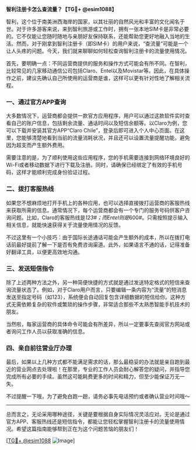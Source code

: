 **智利注册卡怎么查流量？【TG💪+ @esim1088】**

智利，这个位于南美洲西海岸的国家，以其壮丽的自然风光和丰富的文化闻名于世。对于许多游客来说，来到智利旅游或工作时，拥有一张本地SIM卡是非常必要的。它不仅能让您随时随地与亲朋好友保持联系，还能帮助您更好地融入当地的生活。然而，对于刚拿到智利注册卡（即SIM卡）的用户来说，“查流量”可能是一个让人头疼的问题。今天，我们就来聊聊如何轻松查询智利注册卡的流量使用情况。

首先，要明确一点：不同运营商提供的服务和操作方式可能会有所不同。在智利，比较常见的几家移动通信公司包括Claro、Entel以及Movistar等。因此，在具体操作之前，建议先确认自己所使用的运营商是谁，这样可以更有针对性地了解相关流程。

### **一、通过官方APP查询**
大多数情况下，运营商都会提供一款官方应用程序，用户可以通过这款软件实时查看自己的账户信息，包括剩余流量、通话时间以及短信余额等。以Claro为例，您可以下载并安装其官方APP“Claro Chile”，登录后即可进入个人中心页面。在这里，您能够清楚地看到当前的流量消耗状况，并且还可以设置流量提醒功能，避免因为超支而产生额外费用。

需要注意的是，为了顺利使用这些应用程序，您的手机需要连接到网络环境良好的Wi-Fi或者移动数据下进行下载及注册。同时，请确保已经绑定了有效的手机号码，这样才能顺利完成身份验证过程。

### **二、拨打客服热线**
如果您不想麻烦地打开手机上的各种应用，也可以选择直接拨打运营商的客服热线来获取所需的信息。通常情况下，每个运营商都会有一个专门的服务号码供客户咨询问题。比如，Claro的客服热线是*123#；而Entel则是*600#。只需按照提示输入相关信息，就能快速获得关于流量使用情况的反馈。

不过这里有一个小技巧：由于国际长途通话可能会产生额外的成本，所以在拨打电话前最好提前了解一下是否有免费咨询渠道。此外，如果语言不通的话，记得准备好翻译工具，以便更高效地沟通。

### **三、发送短信指令**
除了上述两种方法之外，另一种简便快捷的方式就是通过发送特定格式的短信来查询流量状态了。例如，对于Claro用户而言，只要编辑一条内容为“流量”的短消息发送至指定号码（如123），系统便会自动回复包含详细数据的短信给你。这种方式无需依赖复杂的软件或繁琐的操作步骤，非常适合那些不太熟悉智能手机技术的朋友。

当然啦，每家运营商的具体命令可能会有所差异，所以一定要事先查阅官方网站或者询问工作人员以获取准确的信息。

### **四、亲自前往营业厅办理**
最后，如果以上几种方式都不能满足需求的话，那么最稳妥的办法就是亲自跑到最近的营业网点去处理啦！在那里，专业的工作人员会耐心解答您的疑问，并指导您完成所有必要的手续。虽然这可能耗费更多的时间和精力，但至少能保证万无一失。

不过提醒一下哦，为了避免白跑一趟，请务必事先电话预约或者确认营业时间哦～

---

总而言之，无论采用哪种途径，关键是要根据自身实际情况灵活应对。无论是通过官方APP、客服热线还是短信指令，都能让您轻松掌握智利注册卡的流量使用情况。希望这篇指南能够帮到正在为这个问题苦恼的朋友们！

[[TG💪+ @esim1088](https://t.me/s/esim1088) ![Image](https://i.postimg.cc/4NQfJmqS/Snipaste-2025-05-13-00-14-12.png)]